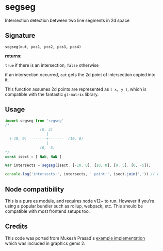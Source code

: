 # segseg

Intersection detection between two line segments in 2d space

## Signature

`segseg(out, pos1, pos2, pos3, pos4)`

__returns__:

`true` if there is an intersection, `false` otherwise

if an intersection occurred, `out` gets the 2d point of intersection copied into it.

This function assumes 2d points are represented as `[ x, y ]`, which is compatible with the fantastic `gl-matrix` library.

## Usage

```javascript
import segseg from 'segseg'
/*
                (0, 5)
                   |
  (-10, 0) --------+-------  (10, 0)
                   |
                (0, -5)
*/
const isect = [ NaN, NaN ]

var intersects = segseg(isect, [-10, 0], [10, 0], [0, 5], [0, -5]);

console.log('intersects:', intersects, ' point:', isect.join(',')) // output:    intersect: true  point: 0,0

```


## Node compatibility

This is a pure es module, and requires node v12+ to run. However if you're using a popular bundler such as rollup, webpack, etc. This should be compatible with most frontend setups too.


## Credits

This code was ported from Mukesh Prasad's [example implementation](http://www.realtimerendering.com/resources/GraphicsGems/gemsii/xlines.c) which was included in graphics gems 2.

